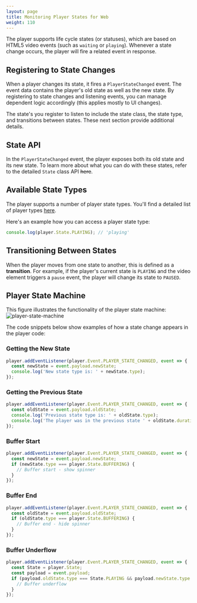 ```yaml
---
layout: page
title: Monitoring Player States for Web
weight: 110
---
```


The player supports life cycle states (or statuses), which are based on HTML5 video events (such as `waiting` or `playing`). Whenever a state change occurs, the player will fire a related event in response.

## Registering to State Changes

When a player changes its state, it fires a `PlayerStateChanged` event. The event data contains the player's old state as well as the new state. By registering to state changes and listening events, you can manage dependent logic accordingly (this applies mostly to UI changes).

The state's you register to listen to include the state class, the state type, and transitions between states. These next section provide additional details.

## State API

In the `PlayerStateChanged` event, the player exposes both its old state and its new state.
To learn more about what you can do with these states, refer to the detailed `State` class API ~~here~~.

## Available State Types

The player supports a number of player state types. You'll find a detailed list of player types [here](https://github.com/kaltura/playkit-js/blob/master/src/state/state-type.js).

Here's an example how you can access a player state type:

```js
console.log(player.State.PLAYING); // 'playing'
```

## Transitioning Between States

When the player moves from one state to another, this is defined as a **transition**. For example, if the player's current state is `PLAYING` and the video element triggers a `pause` event, the player will change its state to `PAUSED`.

## Player State Machine

This figure illustrates the functionality of the player state machine:
![player-state-machine](/assets/images/player-state-machine.jpg)

The code snippets below show examples of how a state change appears in the player code:

### Getting the New State

```js
player.addEventListener(player.Event.PLAYER_STATE_CHANGED, event => {
  const newState = event.payload.newState;
  console.log('New state type is: ' + newState.type);
});
```

### Getting the Previous State

```js
player.addEventListener(player.Event.PLAYER_STATE_CHANGED, event => {
  const oldState = event.payload.oldState;
  console.log('Previous state type is: ' + oldState.type);
  console.log('The player was in the previous state ' + oldState.duration + ' millis');
});
```

### Buffer Start

```js
player.addEventListener(player.Event.PLAYER_STATE_CHANGED, event => {
  const newState = event.payload.newState;
  if (newState.type === player.State.BUFFERING) {
    // Buffer start - show spinner
  }
});
```

### Buffer End

```js
player.addEventListener(player.Event.PLAYER_STATE_CHANGED, event => {
  const oldState = event.payload.oldState;
  if (oldState.type === player.State.BUFFERING) {
    // Buffer end - hide spinner
  }
});
```

### Buffer Underflow

```js
player.addEventListener(player.Event.PLAYER_STATE_CHANGED, event => {
  const State = player.State;
  const payload = event.payload;
  if (payload.oldState.type === State.PLAYING && payload.newState.type === State.BUFFERING) {
    // Buffer underflow
  }
});
```
